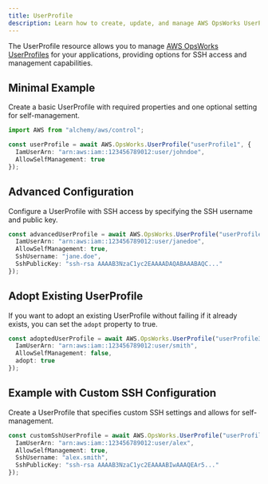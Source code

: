 ```yaml
---
title: UserProfile
description: Learn how to create, update, and manage AWS OpsWorks UserProfiles using Alchemy Cloud Control.
---
```


The UserProfile resource allows you to manage [AWS OpsWorks UserProfiles](https://docs.aws.amazon.com/opsworks/latest/userguide/) for your applications, providing options for SSH access and management capabilities.

## Minimal Example

Create a basic UserProfile with required properties and one optional setting for self-management.

```ts
import AWS from "alchemy/aws/control";

const userProfile = await AWS.OpsWorks.UserProfile("userProfile1", {
  IamUserArn: "arn:aws:iam::123456789012:user/johndoe",
  AllowSelfManagement: true
});
```

## Advanced Configuration

Configure a UserProfile with SSH access by specifying the SSH username and public key.

```ts
const advancedUserProfile = await AWS.OpsWorks.UserProfile("userProfile2", {
  IamUserArn: "arn:aws:iam::123456789012:user/janedoe",
  AllowSelfManagement: true,
  SshUsername: "jane.doe",
  SshPublicKey: "ssh-rsa AAAAB3NzaC1yc2EAAAADAQABAAABAQC..."
});
```

## Adopt Existing UserProfile

If you want to adopt an existing UserProfile without failing if it already exists, you can set the `adopt` property to true.

```ts
const adoptedUserProfile = await AWS.OpsWorks.UserProfile("userProfile3", {
  IamUserArn: "arn:aws:iam::123456789012:user/smith",
  AllowSelfManagement: false,
  adopt: true
});
```

## Example with Custom SSH Configuration

Create a UserProfile that specifies custom SSH settings and allows for self-management.

```ts
const customSshUserProfile = await AWS.OpsWorks.UserProfile("userProfile4", {
  IamUserArn: "arn:aws:iam::123456789012:user/alex",
  AllowSelfManagement: true,
  SshUsername: "alex.smith",
  SshPublicKey: "ssh-rsa AAAAB3NzaC1yc2EAAAABIwAAAQEAr5..."
});
```